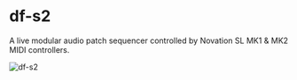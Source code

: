 # df-s2
A live modular audio patch sequencer controlled by Novation SL MK1 & MK2 MIDI controllers.

![df-s2](https://images2.imgbox.com/cb/f4/hejth6fQ_o.png)

